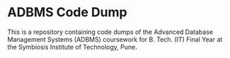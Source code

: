 # ADBMS Code Dump

This is a repository containing code dumps of the Advanced Database Management Systems (ADBMS) coursework for B. Tech. (IT) Final Year at the Symbiosis Institute of Technology, Pune.
